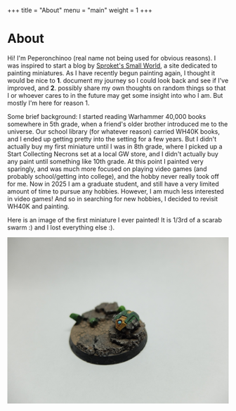 +++
title = "About"
menu = "main"
weight = 1
+++

# About

Hi! I'm Peperonchinoo (real name not being used for obvious reasons). I was inspired to start a blog by [Sproket's Small World](https://sproketsmallworld.blogspot.com/), a site dedicated to painting miniatures. As I have recently begun painting again, I thought it would be nice to **1**. document my journey so I could look back and see if I've improved, and **2**. possibly share my own thoughts on random things so that I or whoever cares to in the future may get some insight into who I am. But mostly I'm here for reason 1.

Some brief background: I started reading Warhammer 40,000 books somewhere in 5th grade, when a friend's older brother introduced me to the universe. Our school library (for whatever reason) carried WH40K books, and I ended up getting pretty into the setting for a few years. But I didn't actually buy my first miniature until I was in 8th grade, where I picked up a Start Collecting Necrons set at a local GW store, and I didn't actually buy any paint until something like 10th grade. At this point I painted very sparingly, and was much more focused on playing video games (and probably school/getting into college), and the hobby never really took off for me. Now in 2025 I am a graduate student, and still have a very limited amount of time to pursue any hobbies. However, I am much less interested in video games! And so in searching for new hobbies, I decided to revisit WH40K and painting.

Here is an image of the first miniature I ever painted! It is 1/3rd of a scarab swarm :) and I lost everything else :).

![My first mini!](/content/aboutimage/image1.jpg)